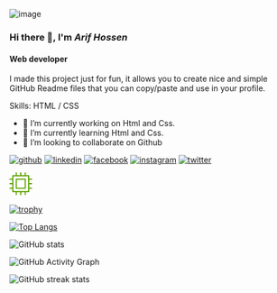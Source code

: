 ![image](https://user-images.githubusercontent.com/100112867/169642436-4896812a-0bc9-4378-bfab-1598c3f9561d.png)
### Hi there 👋, I'm *Arif Hossen*
#### Web developer
I made this project just for fun, it allows you to create nice and simple GitHub Readme files that you can copy/paste and use in your profile.

Skills:  HTML / CSS

- 🔭 I’m currently working on Html and Css. 
- 🌱 I’m currently learning Html and Css. 
- 👯 I’m looking to collaborate on Github 


[<img src='https://cdn.jsdelivr.net/npm/simple-icons@3.0.1/icons/github.svg' alt='github' height='40'>](https://github.com/arifhosssen)  [<img src='https://cdn.jsdelivr.net/npm/simple-icons@3.0.1/icons/linkedin.svg' alt='linkedin' height='40'>](https://www.linkedin.com/in/arifhosssen/)  [<img src='https://cdn.jsdelivr.net/npm/simple-icons@3.0.1/icons/facebook.svg' alt='facebook' height='40'>](https://www.facebook.com/arifhosssen)  [<img src='https://cdn.jsdelivr.net/npm/simple-icons@3.0.1/icons/instagram.svg' alt='instagram' height='40'>](https://www.instagram.com/arifhosssen_/)  [<img src='https://cdn.jsdelivr.net/npm/simple-icons@3.0.1/icons/twitter.svg' alt='twitter' height='40'>](https://twitter.com/ariifhossen)  

<a href='https://docs.github.com/en/developers'><img src='https://raw.githubusercontent.com/acervenky/animated-github-badges/master/assets/devbadge.gif' width='40' height='40'></a> 

[![trophy](https://github-profile-trophy.vercel.app/?username=arifhosssen)](https://github.com/ryo-ma/github-profile-trophy)

[![Top Langs](https://github-readme-stats.vercel.app/api/top-langs/?username=arifhosssen)](https://github.com/anuraghazra/github-readme-stats)

![GitHub stats](https://github-readme-stats.vercel.app/api?username=arifhosssen&show_icons=true)  

![GitHub Activity Graph](https://activity-graph.herokuapp.com/graph?username=arifhosssen)  

![GitHub streak stats](https://github-readme-streak-stats.herokuapp.com/?user=arifhosssen)  

